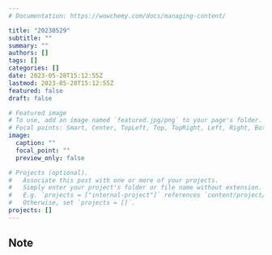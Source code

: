 ```yaml
---
# Documentation: https://wowchemy.com/docs/managing-content/

title: "20230529"
subtitle: ""
summary: ""
authors: []
tags: []
categories: []
date: 2023-05-28T15:12:55Z
lastmod: 2023-05-28T15:12:55Z
featured: false
draft: false

# Featured image
# To use, add an image named `featured.jpg/png` to your page's folder.
# Focal points: Smart, Center, TopLeft, Top, TopRight, Left, Right, BottomLeft, Bottom, BottomRight.
image:
  caption: ""
  focal_point: ""
  preview_only: false

# Projects (optional).
#   Associate this post with one or more of your projects.
#   Simply enter your project's folder or file name without extension.
#   E.g. `projects = ["internal-project"]` references `content/project/deep-learning/index.md`.
#   Otherwise, set `projects = []`.
projects: []
---
```


## Note

